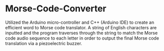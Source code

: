 # Morse-Code-Converter

Utilized the Arduino micro-controller and C++ (Arduino IDE) to create an efficient word to Morse code translator. A string of English characters are inputted and the program traverses through the string to match the Morse code audio sequence to each letter in order to output the final Morse code translation via a piezoelectric buzzer.
